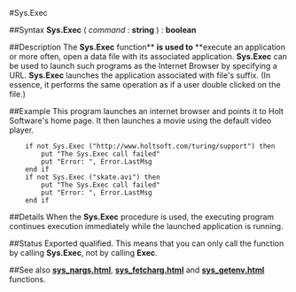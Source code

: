 
#Sys.Exec

##Syntax
**Sys.Exec** ( _command_ : **string** ) : **boolean**



##Description
The **Sys.Exec** function** **is used to** **execute an application or more often, open a data file with its associated application. **Sys.Exec** can be used to launch such programs as the Internet Browser by specifying a URL. **Sys.Exec** launches the application associated with file's suffix. (In essence, it performs the same operation as if a user double clicked on the file.)



##Example
This program launches an internet browser and points it to Holt Software's home page. It then launches a movie using the default video player.


        if not Sys.Exec ("http://www.holtsoft.com/turing/support") then
            put "The Sys.Exec call failed"
            put "Error: ", Error.LastMsg
        end if
        if not Sys.Exec ("skate.avi") then
            put "The Sys.Exec call failed"
            put "Error: ", Error.LastMsg
        end if
##Details
When the **Sys.Exec** procedure is used, the executing program continues execution immediately while the launched application is running. 



##Status
Exported qualified.
This means that you can only call the function by calling **Sys.Exec**, not by calling **Exec**.



##See also
**[sys_nargs.html](Sys.Nargs)**, **[sys_fetcharg.html](Sys.FetchArg)** and **[sys_getenv.html](Sys.GetEnv)** functions.


